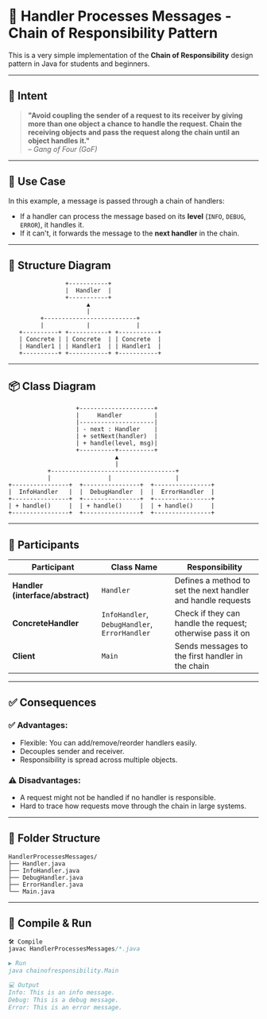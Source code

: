# 🔗 Handler Processes Messages - Chain of Responsibility Pattern

This is a very simple implementation of the **Chain of Responsibility** design pattern in Java for students and beginners.

---

## 🎯 Intent

> **"Avoid coupling the sender of a request to its receiver by giving more than one object a chance to handle the request. Chain the receiving objects and pass the request along the chain until an object handles it."**  
> – *Gang of Four (GoF)*

---

## 🔧 Use Case

In this example, a message is passed through a chain of handlers:
- If a handler can process the message based on its **level** (`INFO`, `DEBUG`, `ERROR`), it handles it.
- If it can't, it forwards the message to the **next handler** in the chain.

---

## 🧱 Structure Diagram

                    +-----------+
                    |  Handler  | 
                    +-----------+
                          ▲ 
                          |
             +--------------------------+
             |            |             |
       +----------+ +-----------+ +-----------+
       | Concrete | | Concrete  | | Concrete  |
       | Handler1 | | Handler1  | | Handler1  |
       +----------+ +-----------+ +-----------+
---
## 📦 Class Diagram

                       +---------------------+
                       |     Handler         |
                       |---------------------|
                       | - next : Handler    |
                       | + setNext(handler)  |
                       | + handle(level, msg)|
                       +----------+----------+
                                  ▲
                                  |
               +-----------------------------------+
               |                |                  |
    +----------------+  +----------------+  +----------------+
    |  InfoHandler   |  |  DebugHandler  |  |  ErrorHandler  |
    +----------------+  +----------------+  +----------------+
    | + handle()     |  | + handle()     |  | + handle()     |
    +----------------+  +----------------+  +----------------+

---
## 🧩 Participants

| Participant       | Class Name     | Responsibility                                      |
|------------------|----------------|------------------------------------------------------|
| **Handler (interface/abstract)** | `Handler`       | Defines a method to set the next handler and handle requests |
| **ConcreteHandler** | `InfoHandler`, `DebugHandler`, `ErrorHandler` | Check if they can handle the request; otherwise pass it on |
| **Client**         | `Main`         | Sends messages to the first handler in the chain     |

---
## ✅ Consequences
### ✅ Advantages:
- Flexible: You can add/remove/reorder handlers easily. 
- Decouples sender and receiver. 
- Responsibility is spread across multiple objects.

### ⚠️ Disadvantages:
- A request might not be handled if no handler is responsible. 
- Hard to trace how requests move through the chain in large systems.
---

## 📁 Folder Structure
    HandlerProcessesMessages/
    ├── Handler.java
    ├── InfoHandler.java
    ├── DebugHandler.java
    ├── ErrorHandler.java
    └── Main.java
---

## 🚀 Compile & Run

```java
🛠️ Compile
javac HandlerProcessesMessages/*.java

▶️ Run
java chainofresponsibility.Main

💻 Output
Info: This is an info message.
Debug: This is a debug message.
Error: This is an error message.

